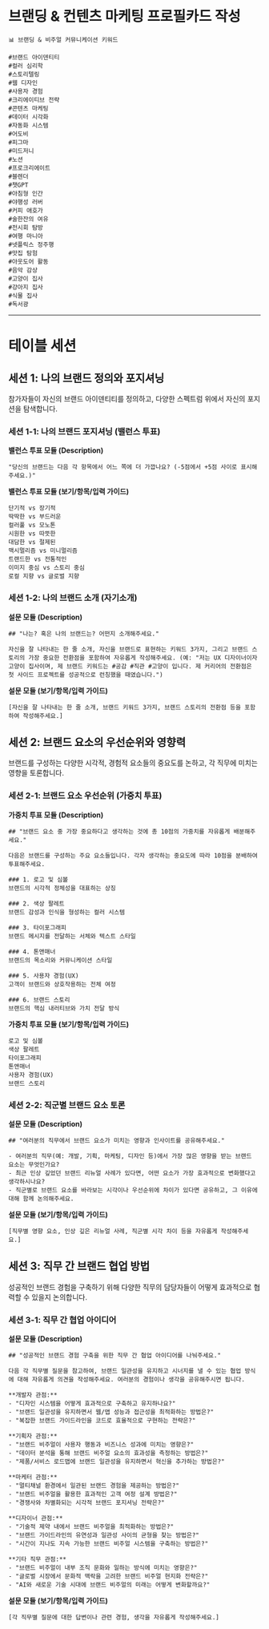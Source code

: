 # 브랜딩 & 컨텐츠 마케팅 프로필카드 작성

```
📊 브랜딩 & 비주얼 커뮤니케이션 키워드

#브랜드 아이덴티티
#컬러 심리학
#스토리텔링
#웹 디자인
#사용자 경험
#크리에이티브 전략
#콘텐츠 마케팅
#데이터 시각화
#자동화 시스템
#어도비
#피그마
#미드저니
#노션
#프로크리에이트
#블렌더
#챗GPT
#아침형 인간
#야행성 러버
#커피 애호가
#술한잔의 여유
#전시회 탐방
#여행 마니아
#넷플릭스 정주행
#맛집 탐험
#아웃도어 활동
#음악 감상
#고양이 집사
#강아지 집사
#식물 집사
#독서광
```

---
# 테이블 세션

## 세션 1: 나의 브랜드 정의와 포지셔닝

참가자들이 자신의 브랜드 아이덴티티를 정의하고, 다양한 스펙트럼 위에서 자신의 포지션을 탐색합니다.

### 세션 1-1: 나의 브랜드 포지셔닝 (밸런스 투표)

<!-- 모듈 선택: [투표|설문|가중치 투표|밸런스 투표] 중 택1하여 아래 내용을 작성하세요. -->
**밸런스 투표 모듈 (Description)**
```
"당신의 브랜드는 다음 각 항목에서 어느 쪽에 더 가깝나요? (-5점에서 +5점 사이로 표시해주세요.)"
```

**밸런스 투표 모듈 (보기/항목/입력 가이드)**
```
단기적 vs 장기적
딱딱한 vs 부드러운
컬러풀 vs 모노톤
시원한 vs 따뜻한
대담한 vs 절제된
맥시멀리즘 vs 미니멀리즘
트랜드한 vs 전통적인
이미지 중심 vs 스토리 중심
로컬 지향 vs 글로벌 지향
```

### 세션 1-2: 나의 브랜드 소개 (자기소개)

<!-- 모듈 선택: [투표|설문|가중치 투표|밸런스 투표] 중 택1하여 아래 내용을 작성하세요. -->
**설문 모듈 (Description)**
```
## "나는? 혹은 나의 브랜드는? 어떤지 소개해주세요."

자신을 잘 나타내는 한 줄 소개, 자신을 브랜드로 표현하는 키워드 3가지, 그리고 브랜드 스토리의 가장 중요한 전환점을 포함하여 자유롭게 작성해주세요. (예: "저는 UX 디자이너이자 고양이 집사이며, 제 브랜드 키워드는 #공감 #직관 #고양이 입니다. 제 커리어의 전환점은 첫 사이드 프로젝트를 성공적으로 런칭했을 때였습니다.")
```

**설문 모듈 (보기/항목/입력 가이드)**
```
[자신을 잘 나타내는 한 줄 소개, 브랜드 키워드 3가지, 브랜드 스토리의 전환점 등을 포함하여 작성해주세요.]
```

## 세션 2: 브랜드 요소의 우선순위와 영향력

브랜드를 구성하는 다양한 시각적, 경험적 요소들의 중요도를 논하고, 각 직무에 미치는 영향을 토론합니다.

### 세션 2-1: 브랜드 요소 우선순위 (가중치 투표)

<!-- 모듈 선택: [투표|설문|가중치 투표|밸런스 투표] 중 택1하여 아래 내용을 작성하세요. -->
**가중치 투표 모듈 (Description)**
```
## "브랜드 요소 중 가장 중요하다고 생각하는 것에 총 10점의 가중치를 자유롭게 배분해주세요."

다음은 브랜드를 구성하는 주요 요소들입니다. 각자 생각하는 중요도에 따라 10점을 분배하여 투표해주세요.

### 1. 로고 및 심볼
브랜드의 시각적 정체성을 대표하는 상징

### 2. 색상 팔레트
브랜드 감성과 인식을 형성하는 컬러 시스템

### 3. 타이포그래피
브랜드 메시지를 전달하는 서체와 텍스트 스타일

### 4. 톤앤매너
브랜드의 목소리와 커뮤니케이션 스타일

### 5. 사용자 경험(UX)
고객이 브랜드와 상호작용하는 전체 여정

### 6. 브랜드 스토리
브랜드의 핵심 내러티브와 가치 전달 방식
```

**가중치 투표 모듈 (보기/항목/입력 가이드)**
```
로고 및 심볼
색상 팔레트
타이포그래피
톤앤매너
사용자 경험(UX)
브랜드 스토리
```

### 세션 2-2: 직군별 브랜드 요소 토론

<!-- 모듈 선택: [투표|설문|가중치 투표|밸런스 투표] 중 택1하여 아래 내용을 작성하세요. -->
**설문 모듈 (Description)**
```
## "여러분의 직무에서 브랜드 요소가 미치는 영향과 인사이트를 공유해주세요."

- 여러분의 직무(예: 개발, 기획, 마케팅, 디자인 등)에서 가장 많은 영향을 받는 브랜드 요소는 무엇인가요?
- 최근 인상 깊었던 브랜드 리뉴얼 사례가 있다면, 어떤 요소가 가장 효과적으로 변화했다고 생각하시나요?
- 직군별로 브랜드 요소를 바라보는 시각이나 우선순위에 차이가 있다면 공유하고, 그 이유에 대해 함께 논의해주세요.
```

**설문 모듈 (보기/항목/입력 가이드)**
```
[직무별 영향 요소, 인상 깊은 리뉴얼 사례, 직군별 시각 차이 등을 자유롭게 작성해주세요.]
```

## 세션 3: 직무 간 브랜드 협업 방법

성공적인 브랜드 경험을 구축하기 위해 다양한 직무의 담당자들이 어떻게 효과적으로 협력할 수 있을지 논의합니다.

### 세션 3-1: 직무 간 협업 아이디어

<!-- 모듈 선택: [투표|설문|가중치 투표|밸런스 투표] 중 택1하여 아래 내용을 작성하세요. -->
**설문 모듈 (Description)**
```
## "성공적인 브랜드 경험 구축을 위한 직무 간 협업 아이디어를 나눠주세요."

다음 각 직무별 질문을 참고하여, 브랜드 일관성을 유지하고 시너지를 낼 수 있는 협업 방식에 대해 자유롭게 의견을 작성해주세요. 여러분의 경험이나 생각을 공유해주시면 됩니다.

**개발자 관점:**
- "디자인 시스템을 어떻게 효과적으로 구축하고 유지하나요?"
- "브랜드 일관성을 유지하면서 웹/앱 성능과 접근성을 최적화하는 방법은?"
- "복잡한 브랜드 가이드라인을 코드로 효율적으로 구현하는 전략은?"

**기획자 관점:**
- "브랜드 비주얼이 사용자 행동과 비즈니스 성과에 미치는 영향은?"
- "데이터 분석을 통해 브랜드 비주얼 요소의 효과성을 측정하는 방법은?"
- "제품/서비스 로드맵에 브랜드 일관성을 유지하면서 혁신을 추가하는 방법은?"

**마케터 관점:**
- "멀티채널 환경에서 일관된 브랜드 경험을 제공하는 방법은?"
- "브랜드 비주얼을 활용한 효과적인 고객 여정 설계 방법은?"
- "경쟁사와 차별화되는 시각적 브랜드 포지셔닝 전략은?"

**디자이너 관점:**
- "기술적 제약 내에서 브랜드 비주얼을 최적화하는 방법은?"
- "브랜드 가이드라인의 유연성과 일관성 사이의 균형을 찾는 방법은?"
- "시간이 지나도 지속 가능한 브랜드 비주얼 시스템을 구축하는 방법은?"

**기타 직무 관점:**
- "브랜드 비주얼이 내부 조직 문화와 일하는 방식에 미치는 영향은?"
- "글로벌 시장에서 문화적 맥락을 고려한 브랜드 비주얼 현지화 전략은?"
- "AI와 새로운 기술 시대에 브랜드 비주얼의 미래는 어떻게 변화할까요?"
```

**설문 모듈 (보기/항목/입력 가이드)**
```
[각 직무별 질문에 대한 답변이나 관련 경험, 생각을 자유롭게 작성해주세요.]
``` 